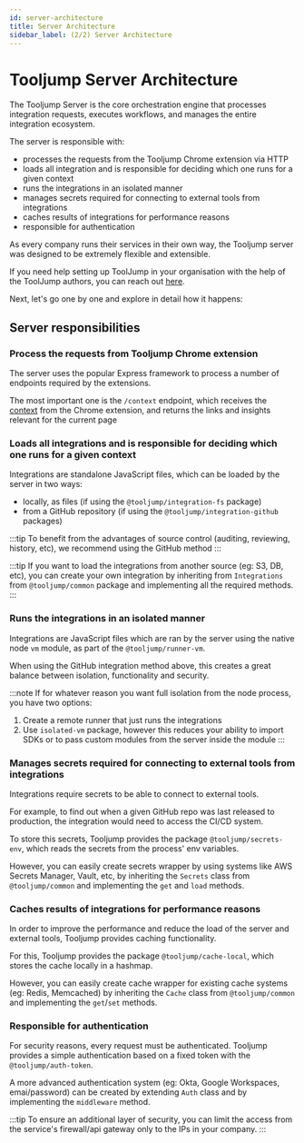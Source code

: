 ```yaml
---
id: server-architecture
title: Server Architecture
sidebar_label: (2/2) Server Architecture
---
```


# Tooljump Server Architecture

The Tooljump Server is the core orchestration engine that processes integration requests, executes workflows, and manages the entire integration ecosystem.

The server is responsible with:
* processes the requests from the Tooljump Chrome extension via HTTP
* loads all integration and is responsible for deciding which one runs for a given context
* runs the integrations in an isolated manner
* manages secrets required for connecting to external tools from integrations
* caches results of integrations for performance reasons
* responsible for authentication

As every company runs their services in their own way, the Tooljump server was designed to be extremely flexible and extensible.

If you need help setting up ToolJump in your organisation with the help of the ToolJump authors, you can reach out [here](./docs/implement).

Next, let's go one by one and explore in detail how it happens:

## Server responsibilities

### Process the requests from Tooljump Chrome extension

The server uses the popular Express framework to process a number of endpoints required by the extensions.

The most important one is the `/context` endpoint, which receives the [context](./core-concepts) from the Chrome extension, and returns the links and insights relevant for the current page

### Loads all integrations and is responsible for deciding which one runs for a given context

Integrations are standalone JavaScript files, which can be loaded by the server in two ways:
* locally, as files (if using the `@tooljump/integration-fs` package)
* from a GitHub repository (if using the `@tooljump/integration-github` packages)

:::tip
To benefit from the advantages of source control (auditing, reviewing, history, etc), we recommend using the GitHub method
:::

:::tip
If you want to load the integrations from another source (eg: S3, DB, etc), you can create your own integration by inheriting from `Integrations` from `@tooljump/common` package and implementing all the required methods.
:::

### Runs the integrations in an isolated manner

Integrations are JavaScript files which are ran by the server using the native node `vm` module, as part of the `@tooljump/runner-vm`.

When using the GitHub integration method above, this creates a great balance between isolation, functionality and security.

:::note
If for whatever reason you want full isolation from the node process, you have two options:
1. Create a remote runner that just runs the integrations
2. Use `isolated-vm` package, however this reduces your ability to import SDKs or to pass custom modules from the server inside the module
:::

### Manages secrets required for connecting to external tools from integrations

Integrations require secrets to be able to connect to external tools.

For example, to find out when a given GitHub repo was last released to production, the integration would need to access the CI/CD system.

To store this secrets, Tooljump provides the package `@tooljump/secrets-env`, which reads the secrets from the process' env variables.

However, you can easily create secrets wrapper by using systems like AWS Secrets Manager, Vault, etc, by inheriting the `Secrets` class from `@tooljump/common` and implementing the `get` and `load` methods.

### Caches results of integrations for performance reasons

In order to improve the performance and reduce the load of the server and external tools, Tooljump provides caching functionality.

For this, Tooljump provides the package `@tooljump/cache-local`, which stores the cache locally in a hashmap.

However, you can easily create cache wrapper for existing cache systems (eg: Redis, Memcached) by inheriting the `Cache` class from `@tooljump/common` and implementing the `get`/`set` methods.

### Responsible for authentication

For security reasons, every request must be authenticated. Tooljump provides a simple authentication based on a fixed token with the `@tooljump/auth-token`.

A more advanced authentication system (eg: Okta, Google Workspaces, emai/password) can be created by extending `Auth` class and by implementing the `middleware` method.

:::tip
To ensure an additional layer of security, you can limit the access from the service's firewall/api gateway only to the IPs in your company.
:::
